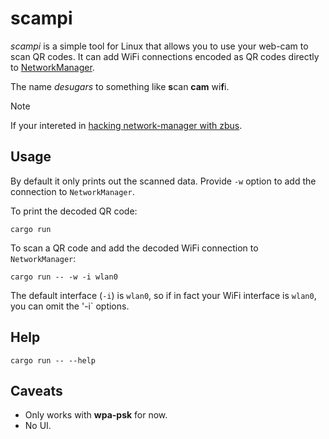 # scampi
*scampi* is a simple tool for Linux that allows you to use your web-cam to scan
QR codes. It can add WiFi connections encoded as QR codes directly to
[NetworkManager](https://www.networkmanager.dev/).

The name *desugars* to something like **s**can **cam** wi**f**i.

> [!NOTE]
> If your intereted in [hacking network-manager with zbus](https://tbro.github.io/posts/2025-06-27-network-manager-and-zbus.html).

## Usage
By default it only prints out the scanned data. Provide `-w` option to add the
connection to `NetworkManager`.

To print the decoded QR code:

	cargo run

To scan a QR code and add the decoded WiFi connection to `NetworkManager`:

	cargo run -- -w -i wlan0

The default interface (`-i`) is `wlan0`, so if in fact your WiFi interface is
`wlan0`, you can omit the '-i` options.

## Help

	cargo run -- --help

## Caveats

  * Only works with **wpa-psk** for now.
  * No UI.
